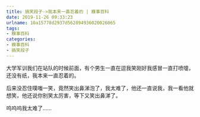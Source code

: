```yaml
---
title: 搞笑段子->我本来一直忍着的 | 糗事百科
date: 2019-11-26 09:33:23
urlname: 10a15778d2937d562894936020026065
tags: 
- 糗事百科
categories:
- 糗事百科
- 搞笑段子
---
```

大学军训我们在站队的时候前面，有个男生一直在逗我笑刚好我感冒一直打喷嚏，还没有纸，我本来一直忍着的。

后来没忍住噗嗤一笑，竟然笑出鼻涕泡了，我太难了，他还一直说我，我一看他就想笑，他还说你别笑太厉害，等下又笑出鼻涕了。

呜呜呜我太难了……


